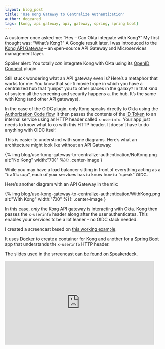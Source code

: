 ```yaml
---
layout: blog_post
title: 'Use Kong Gateway to Centralize Authentication'
author: dogeared
tags: [kong, api gateway, api, gateway, spring, spring boot]
---
```


A customer once asked me: “Hey – Can Okta integrate with Kong?” My first thought was: “What’s Kong?” A Google result later, I was introduced to the [Kong API Gateway](https://getkong.org/) – an open-source API Gateway and Microservices management layer.

Spoiler alert: You totally *can* integrate Kong with Okta using its [OpenID Connect](https://github.com/nokia/kong-oidc) plugin. 

Still stuck wondering what an API gateway even is? Here’s a metaphor that works for me: You know that sci-fi movie trope in which you have a centralized hub that “jumps” you to other places in the galaxy? In that kind of system all the screening and security happens at the hub. It’s the same with Kong (and other API gateways). 

In the case of the OIDC plugin, only Kong speaks directly to Okta using the [Authorization Code flow](https://tools.ietf.org/html/rfc6749#section-4.1). It then passes the contents of the [ID Token](http://openid.net/specs/openid-connect-core-1_0.html#CodeIDToken) to an internal service using an HTTP header called `x-userinfo`. Your app just needs to know what to do with this HTTP header. It doesn’t have to do anything with OIDC itself.

This is easier to understand with some diagrams. Here’s what an architecture might look like without an API Gateway:

{% img blog/use-kong-gateway-to-centralize-authentication/NoKong.png alt:"No Kong" width:"700" %}{: .center-image }

While you may have a load balancer sitting in front of everything acting as a “traffic cop”, each of your services has to know how to “speak” OIDC.

Here’s another diagram with an API Gateway in the mix:

{% img blog/use-kong-gateway-to-centralize-authentication/WithKong.png alt:"With Kong" width:"700" %}{: .center-image }

In this case, *only* the Kong API gateway is interacting with Okta. Kong then passes the `x-userinfo` header along after the user authenticates. This enables your services to be a lot leaner – no OIDC stack needed.

I created a screencast based on [this working example](https://github.com/oktadeveloper/okta-kong-origin-example).

It uses [Docker](https://www.docker.com/) to create a container for Kong and another for a [Spring Boot](https://projects.spring.io/spring-boot/) app that understands the `x-userinfo` HTTP header.

The slides used in the screencast [can be found on Speakerdeck](https://speakerdeck.com/dogeared/okta-plus-kong-api-gateway-with-oidc). 

<iframe width="480" height="270" src="https://www.youtube.com/embed/JUll6Dgu_pI" frameborder="0" gesture="media" allow="encrypted-media" allowfullscreen></iframe>

